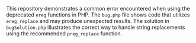 This repository demonstrates a common error encountered when using the deprecated `ereg` functions in PHP. The `bug.php` file shows code that utilizes `ereg_replace` and may produce unexpected results.  The solution in `bugSolution.php` illustrates the correct way to handle string replacements using the recommended `preg_replace` function.